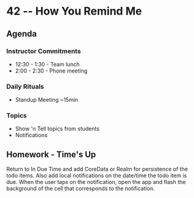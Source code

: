 # 42 -- How You Remind Me

## Agenda

### Instructor Commitments

* 12:30 - 1:30 - Team lunch
* 2:00 - 2:30 - Phone meeting

### Daily Rituals

* Standup Meeting ~15min

### Topics

* Show 'n Tell topics from students
* Notifications

## Homework - Time's Up

Return to In Due Time and add CoreData or Realm for persistence of the todo items. Also add local notifications on the date/time the todo item is due. When the user taps on the notification, open the app and flash the background of the cell that corresponds to the notification.